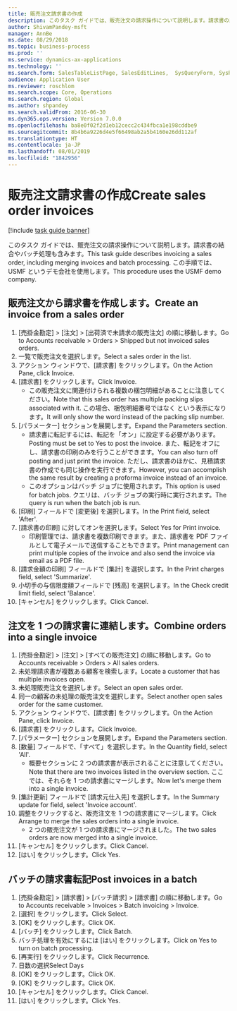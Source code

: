 ```yaml
---
title: 販売注文請求書の作成
description: このタスク ガイドでは、販売注文の請求操作について説明します。請求書の結合やバッチ処理も含みます。
author: ShivamPandey-msft
manager: AnnBe
ms.date: 08/29/2018
ms.topic: business-process
ms.prod: ''
ms.service: dynamics-ax-applications
ms.technology: ''
ms.search.form: SalesTableListPage, SalesEditLines,  SysQueryForm, SysRecurrence
audience: Application User
ms.reviewer: roschlom
ms.search.scope: Core, Operations
ms.search.region: Global
ms.author: shpandey
ms.search.validFrom: 2016-06-30
ms.dyn365.ops.version: Version 7.0.0
ms.openlocfilehash: ba8e0f02f2d1eb12cecc2c434fbca1e198cddbe9
ms.sourcegitcommit: 8b4b6a9226d4e5f66498ab2a5b4160e26dd112af
ms.translationtype: HT
ms.contentlocale: ja-JP
ms.lasthandoff: 08/01/2019
ms.locfileid: "1842956"
---
```

# <a name="create-sales-order-invoices"></a><span data-ttu-id="41f45-103">販売注文請求書の作成</span><span class="sxs-lookup"><span data-stu-id="41f45-103">Create sales order invoices</span></span>

[!include [task guide banner](../../includes/task-guide-banner.md)]

<span data-ttu-id="41f45-104">このタスク ガイドでは、販売注文の請求操作について説明します。請求書の結合やバッチ処理も含みます。</span><span class="sxs-lookup"><span data-stu-id="41f45-104">This task guide describes invoicing a sales order, including merging invoices and batch processing.</span></span> <span data-ttu-id="41f45-105">この手順では、USMF というデモ会社を使用します。</span><span class="sxs-lookup"><span data-stu-id="41f45-105">This procedure uses the USMF demo company.</span></span>


## <a name="create-an-invoice-from-a-sales-order"></a><span data-ttu-id="41f45-106">販売注文から請求書を作成します。</span><span class="sxs-lookup"><span data-stu-id="41f45-106">Create an invoice from a sales order</span></span>
1. <span data-ttu-id="41f45-107">[売掛金勘定] > [注文] > [出荷済で未請求の販売注文] の順に移動します。</span><span class="sxs-lookup"><span data-stu-id="41f45-107">Go to Accounts receivable > Orders > Shipped but not invoiced sales orders.</span></span>
2. <span data-ttu-id="41f45-108">一覧で販売注文を選択します。</span><span class="sxs-lookup"><span data-stu-id="41f45-108">Select a sales order in the list.</span></span> 
3. <span data-ttu-id="41f45-109">アクション ウィンドウで、[請求書] をクリックします。</span><span class="sxs-lookup"><span data-stu-id="41f45-109">On the Action Pane, click Invoice.</span></span>
4. <span data-ttu-id="41f45-110">[請求書] をクリックします。</span><span class="sxs-lookup"><span data-stu-id="41f45-110">Click Invoice.</span></span>
    * <span data-ttu-id="41f45-111">この販売注文に関連付けられる複数の梱包明細があることに注意してください。</span><span class="sxs-lookup"><span data-stu-id="41f45-111">Note that this sales order has multiple packing slips associated with it.</span></span> <span data-ttu-id="41f45-112">この場合、梱包明細番号ではなく <multiple> という表示になります。</span><span class="sxs-lookup"><span data-stu-id="41f45-112">It will only show the word <multiple> instead of the packing slip number.</span></span>  
5. <span data-ttu-id="41f45-113">[パラメーター] セクションを展開します。</span><span class="sxs-lookup"><span data-stu-id="41f45-113">Expand the Parameters section.</span></span>
    * <span data-ttu-id="41f45-114">請求書に転記するには、転記を「オン」に設定する必要があります。</span><span class="sxs-lookup"><span data-stu-id="41f45-114">Posting must be set to Yes to post the invoice.</span></span> <span data-ttu-id="41f45-115">また、転記をオフにし、請求書の印刷のみを行うことができます。</span><span class="sxs-lookup"><span data-stu-id="41f45-115">You can also turn off posting and just print the invoice.</span></span> <span data-ttu-id="41f45-116">ただし、請求書のほかに、見積請求書の作成でも同じ操作を実行できます。</span><span class="sxs-lookup"><span data-stu-id="41f45-116">However, you can accomplish the same result by creating a proforma invoice instead of an invoice.</span></span>  
    * <span data-ttu-id="41f45-117">このオプションはバッチ ジョブに使用されます。</span><span class="sxs-lookup"><span data-stu-id="41f45-117">This option is used for batch jobs.</span></span> <span data-ttu-id="41f45-118">クエリは、バッチ ジョブの実行時に実行されます。</span><span class="sxs-lookup"><span data-stu-id="41f45-118">The query is run when the batch job is run.</span></span>    
6. <span data-ttu-id="41f45-119">[印刷] フィールドで [変更後] を選択します。</span><span class="sxs-lookup"><span data-stu-id="41f45-119">In the Print field, select 'After'.</span></span>
7. <span data-ttu-id="41f45-120">[請求書の印刷] に対してオンを選択します。</span><span class="sxs-lookup"><span data-stu-id="41f45-120">Select Yes for Print invoice.</span></span>
    * <span data-ttu-id="41f45-121">印刷管理では、請求書を複数印刷できます。また、請求書を PDF ファイルとして電子メールで送信することもできます。</span><span class="sxs-lookup"><span data-stu-id="41f45-121">Print management can print  multiple copies of the invoice and also send the invoice via email as a PDF file.</span></span>  
8. <span data-ttu-id="41f45-122">[請求金額の印刷] フィールドで [集計] を選択します。</span><span class="sxs-lookup"><span data-stu-id="41f45-122">In the Print charges field, select 'Summarize'.</span></span>
9. <span data-ttu-id="41f45-123">小切手の与信限度額フィールドで [残高] を選択します。</span><span class="sxs-lookup"><span data-stu-id="41f45-123">In the Check credit limit field, select 'Balance'.</span></span>
10. <span data-ttu-id="41f45-124">[キャンセル] をクリックします。</span><span class="sxs-lookup"><span data-stu-id="41f45-124">Click Cancel.</span></span>

## <a name="combine-orders-into-a-single-invoice"></a><span data-ttu-id="41f45-125">注文を 1 つの請求書に連結します。</span><span class="sxs-lookup"><span data-stu-id="41f45-125">Combine orders into a single invoice</span></span>
1. <span data-ttu-id="41f45-126">[売掛金勘定] > [注文] > [すべての販売注文] の順に移動します。</span><span class="sxs-lookup"><span data-stu-id="41f45-126">Go to Accounts receivable > Orders > All sales orders.</span></span>
2. <span data-ttu-id="41f45-127">未処理請求書が複数ある顧客を検索します。</span><span class="sxs-lookup"><span data-stu-id="41f45-127">Locate a customer that has multiple invoices open.</span></span>
3. <span data-ttu-id="41f45-128">未処理販売注文を選択します。</span><span class="sxs-lookup"><span data-stu-id="41f45-128">Select an open sales order.</span></span>
4. <span data-ttu-id="41f45-129">同一の顧客の未処理の販売注文を選択します。</span><span class="sxs-lookup"><span data-stu-id="41f45-129">Select another open sales order for the same customer.</span></span>
5. <span data-ttu-id="41f45-130">アクション ウィンドウで、[請求書] をクリックします。</span><span class="sxs-lookup"><span data-stu-id="41f45-130">On the Action Pane, click Invoice.</span></span>
6. <span data-ttu-id="41f45-131">[請求書] をクリックします。</span><span class="sxs-lookup"><span data-stu-id="41f45-131">Click Invoice.</span></span>
7. <span data-ttu-id="41f45-132">[パラメーター] セクションを展開します。</span><span class="sxs-lookup"><span data-stu-id="41f45-132">Expand the Parameters section.</span></span>
8. <span data-ttu-id="41f45-133">[数量] フィールドで、「すべて」を選択します。</span><span class="sxs-lookup"><span data-stu-id="41f45-133">In the Quantity field, select 'All'.</span></span>
    * <span data-ttu-id="41f45-134">概要セクションに 2 つの請求書が表示されることに注意してください。</span><span class="sxs-lookup"><span data-stu-id="41f45-134">Note that there are two invoices listed in the overview section.</span></span> <span data-ttu-id="41f45-135">ここでは、それらを 1 つの請求書にマージします。</span><span class="sxs-lookup"><span data-stu-id="41f45-135">Now let's merge them into a single invoice.</span></span>  
9. <span data-ttu-id="41f45-136">[集計更新] フィールドで [請求元仕入先] を選択します。</span><span class="sxs-lookup"><span data-stu-id="41f45-136">In the Summary update for field, select 'Invoice account'.</span></span>
10. <span data-ttu-id="41f45-137">調整をクリックすると、販売注文を 1 つの請求書にマージします。</span><span class="sxs-lookup"><span data-stu-id="41f45-137">Click Arrange to merge the sales orders into a single invoice.</span></span>
    * <span data-ttu-id="41f45-138">2 つの販売注文が 1 つの請求書にマージされました。</span><span class="sxs-lookup"><span data-stu-id="41f45-138">The two sales orders are now merged into a single invoice.</span></span>   
11. <span data-ttu-id="41f45-139">[キャンセル] をクリックします。</span><span class="sxs-lookup"><span data-stu-id="41f45-139">Click Cancel.</span></span>
12. <span data-ttu-id="41f45-140">[はい] をクリックします。</span><span class="sxs-lookup"><span data-stu-id="41f45-140">Click Yes.</span></span>

## <a name="post-invoices-in-a-batch"></a><span data-ttu-id="41f45-141">バッチの請求書転記</span><span class="sxs-lookup"><span data-stu-id="41f45-141">Post invoices in a batch</span></span>
1. <span data-ttu-id="41f45-142">[売掛金勘定] > [請求書] > [バッチ請求] > [請求書] の順に移動します。</span><span class="sxs-lookup"><span data-stu-id="41f45-142">Go to Accounts receivable > Invoices > Batch invoicing > Invoice.</span></span>
2. <span data-ttu-id="41f45-143">[選択] をクリックします。</span><span class="sxs-lookup"><span data-stu-id="41f45-143">Click Select.</span></span>
3. <span data-ttu-id="41f45-144">[OK] をクリックします。</span><span class="sxs-lookup"><span data-stu-id="41f45-144">Click OK.</span></span>
4. <span data-ttu-id="41f45-145">[バッチ] をクリックします。</span><span class="sxs-lookup"><span data-stu-id="41f45-145">Click Batch.</span></span>
5. <span data-ttu-id="41f45-146">バッチ処理を有効にするには [はい] をクリックします。</span><span class="sxs-lookup"><span data-stu-id="41f45-146">Click on Yes to turn on batch processing.</span></span>
6. <span data-ttu-id="41f45-147">[再実行] をクリックします。</span><span class="sxs-lookup"><span data-stu-id="41f45-147">Click Recurrence.</span></span>
7. <span data-ttu-id="41f45-148">日数の選択</span><span class="sxs-lookup"><span data-stu-id="41f45-148">Select Days</span></span>
8. <span data-ttu-id="41f45-149">[OK] をクリックします。</span><span class="sxs-lookup"><span data-stu-id="41f45-149">Click OK.</span></span>
9. <span data-ttu-id="41f45-150">[OK] をクリックします。</span><span class="sxs-lookup"><span data-stu-id="41f45-150">Click OK.</span></span>
10. <span data-ttu-id="41f45-151">[キャンセル] をクリックします。</span><span class="sxs-lookup"><span data-stu-id="41f45-151">Click Cancel.</span></span>
11. <span data-ttu-id="41f45-152">[はい] をクリックします。</span><span class="sxs-lookup"><span data-stu-id="41f45-152">Click Yes.</span></span>

